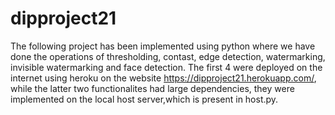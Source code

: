 # dipproject21
The following project has been implemented using python where we have done the operations of thresholding, contast, edge detection, watermarking, invisible watermarking and face detection. 
The first 4 were deployed on the internet using heroku on the website https://dipproject21.herokuapp.com/, while the latter two functionalites had large dependencies, they were implemented on the local host server,which is present in host.py.
